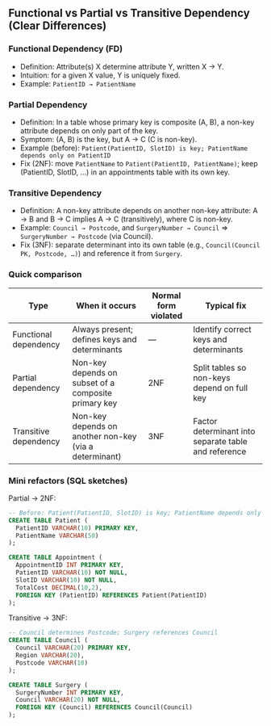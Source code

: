 ## Functional vs Partial vs Transitive Dependency (Clear Differences)

### Functional Dependency (FD)

- Definition: Attribute(s) X determine attribute Y, written X → Y.
- Intuition: for a given X value, Y is uniquely fixed.
- Example: `PatientID → PatientName`

### Partial Dependency

- Definition: In a table whose primary key is composite (A, B), a non-key attribute depends on only part of the key.
- Symptom: (A, B) is the key, but A → C (C is non-key).
- Example (before): `Patient(PatientID, SlotID) is key; PatientName depends only on PatientID`
- Fix (2NF): move `PatientName` to `Patient(PatientID, PatientName)`; keep (PatientID, SlotID, …) in an appointments table with its own key.

### Transitive Dependency

- Definition: A non-key attribute depends on another non-key attribute: A → B and B → C implies A → C (transitively), where C is non-key.
- Example: `Council → Postcode`, and `SurgeryNumber → Council` ⇒ `SurgeryNumber → Postcode` (via Council).
- Fix (3NF): separate determinant into its own table (e.g., `Council(Council PK, Postcode, …)`) and reference it from `Surgery`.

### Quick comparison

| Type                  | When it occurs                                         | Normal form violated | Typical fix                                          |
| --------------------- | ------------------------------------------------------ | -------------------- | ---------------------------------------------------- |
| Functional dependency | Always present; defines keys and determinants          | —                    | Identify correct keys and determinants               |
| Partial dependency    | Non-key depends on subset of a composite primary key   | 2NF                  | Split tables so non-keys depend on full key          |
| Transitive dependency | Non-key depends on another non-key (via a determinant) | 3NF                  | Factor determinant into separate table and reference |

### Mini refactors (SQL sketches)

Partial → 2NF:

```sql
-- Before: Patient(PatientID, SlotID) is key; PatientName depends only on PatientID
CREATE TABLE Patient (
  PatientID VARCHAR(10) PRIMARY KEY,
  PatientName VARCHAR(50)
);

CREATE TABLE Appointment (
  AppointmentID INT PRIMARY KEY,
  PatientID VARCHAR(10) NOT NULL,
  SlotID VARCHAR(10) NOT NULL,
  TotalCost DECIMAL(10,2),
  FOREIGN KEY (PatientID) REFERENCES Patient(PatientID)
);
```

Transitive → 3NF:

```sql
-- Council determines Postcode; Surgery references Council
CREATE TABLE Council (
  Council VARCHAR(20) PRIMARY KEY,
  Region VARCHAR(20),
  Postcode VARCHAR(10)
);

CREATE TABLE Surgery (
  SurgeryNumber INT PRIMARY KEY,
  Council VARCHAR(20) NOT NULL,
  FOREIGN KEY (Council) REFERENCES Council(Council)
);
```

